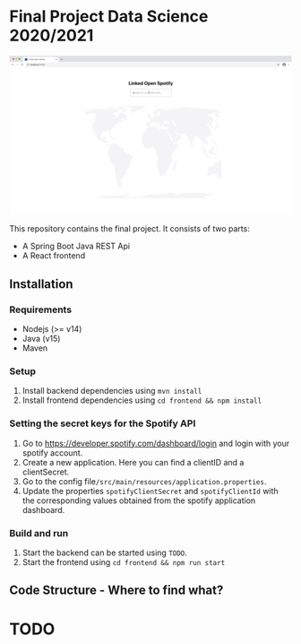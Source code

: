 # Final Project Data Science 2020/2021

<a href="example.mov">
  <img src="poster_image_for_video.png" />
</a>

This repository contains the final project. It consists of two parts:
- A Spring Boot Java REST Api
- A React frontend

## Installation

### Requirements

- Nodejs (>= v14)
- Java (v15)
- Maven

### Setup

1. Install backend dependencies using `mvn install`
2. Install frontend dependencies using `cd frontend && npm install`

### Setting the secret keys for the Spotify API

1. Go to https://developer.spotify.com/dashboard/login and login with your spotify account.
2. Create a new application. Here you can find a clientID and a clientSecret.
3. Go to the config file`/src/main/resources/application.properties`.
4. Update the properties `spotifyClientSecret` and `spotifyClientId` with the corresponding values obtained from the spotify application dashboard.

### Build and run

1. Start the backend can be started using `TODO`.
2. Start the frontend using `cd frontend && npm run start`

## Code Structure - Where to find what?

# TODO
